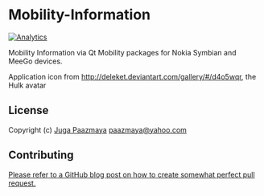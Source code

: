 # Mobility-Information

[![Analytics](https://ga-beacon.appspot.com/UA-2643697-15/Mobility-Information/index?flat)](https://github.com/igrigorik/ga-beacon)


Mobility Information via Qt Mobility packages for Nokia Symbian and MeeGo devices.


Application icon from http://deleket.deviantart.com/gallery/#/d4o5wqr, the Hulk avatar

## License

Copyright (c) [Juga Paazmaya](http://paazmaya.fi) <paazmaya@yahoo.com>

## Contributing

[Please refer to a GitHub blog post on how to create somewhat perfect pull request.](https://github.com/blog/1943-how-to-write-the-perfect-pull-request "How to write the perfect pull request")
